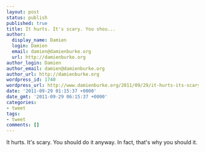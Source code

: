 ```yaml
---
layout: post
status: publish
published: true
title: It hurts. It's scary. You shou...
author:
  display_name: Damien
  login: Damien
  email: damien@damienburke.org
  url: http://damienburke.org
author_login: Damien
author_email: damien@damienburke.org
author_url: http://damienburke.org
wordpress_id: 1740
wordpress_url: http://www.damienburke.org/2011/09/29/it-hurts-its-scary-you-shou/
date: '2011-09-29 01:15:37 +0000'
date_gmt: '2011-09-29 06:15:37 +0000'
categories:
- tweet
tags:
- tweet
comments: []
---
```

<p>It hurts. It's scary. You should do it anyway. In fact, that's why you should it.</p>

